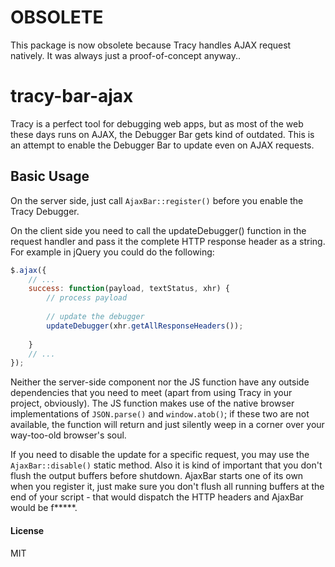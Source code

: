 OBSOLETE
========

This package is now obsolete because Tracy handles AJAX request natively. It was always just a proof-of-concept anyway..

tracy-bar-ajax
==============

Tracy is a perfect tool for debugging web apps, but as most of the web these days runs on AJAX, the Debugger Bar gets kind of outdated. This is an attempt to enable the Debugger Bar to update even on AJAX requests.

Basic Usage
-----------

On the server side, just call `AjaxBar::register()` before you enable the Tracy Debugger.

On the client side you need to call the updateDebugger() function in the request handler
and pass it the complete HTTP response header as a string. For example in jQuery you could
 do the following:

```javascript
$.ajax({
    // ...
    success: function(payload, textStatus, xhr) {
        // process payload
    
        // update the debugger
        updateDebugger(xhr.getAllResponseHeaders());
        
    }
    // ...
});
```

Neither the server-side component nor the JS function have any outside dependencies that you need to meet
(apart from using Tracy in your project, obviously). The JS function makes use of the native browser
implementations of `JSON.parse()` and `window.atob()`; if these two are not available, the function
 will return and just silently weep in a corner over your way-too-old browser's soul.

If you need to disable the update for a specific request, you may use the `AjaxBar::disable()` static method.
Also it is kind of important that you don't flush the output buffers before shutdown. AjaxBar starts one
of its own when you register it, just make sure you don't flush all running buffers at the end of your script - that 
would dispatch the HTTP headers and AjaxBar would be f*****.

#### License
MIT
